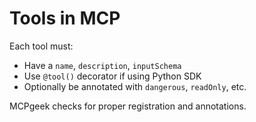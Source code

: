# Tools in MCP

Each tool must:
- Have a `name`, `description`, `inputSchema`
- Use `@tool()` decorator if using Python SDK
- Optionally be annotated with `dangerous`, `readOnly`, etc.

MCPgeek checks for proper registration and annotations.